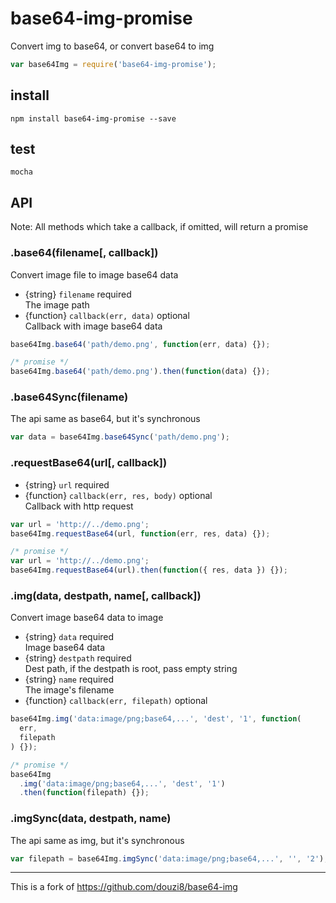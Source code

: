 # base64-img-promise

Convert img to base64, or convert base64 to img

```js
var base64Img = require('base64-img-promise');
```

## install

```
npm install base64-img-promise --save
```

## test

```
mocha
```

## API

Note: All methods which take a callback, if omitted, will return a promise

### .base64(filename[, callback])

Convert image file to image base64 data

* {string} `filename` required  
  The image path
* {function} `callback(err, data)` optional  
  Callback with image base64 data

```js
base64Img.base64('path/demo.png', function(err, data) {});

/* promise */
base64Img.base64('path/demo.png').then(function(data) {});
```

### .base64Sync(filename)

The api same as base64, but it's synchronous

```js
var data = base64Img.base64Sync('path/demo.png');
```

### .requestBase64(url[, callback])

* {string} `url` required
* {function} `callback(err, res, body)` optional  
  Callback with http request

```js
var url = 'http://../demo.png';
base64Img.requestBase64(url, function(err, res, data) {});

/* promise */
var url = 'http://../demo.png';
base64Img.requestBase64(url).then(function({ res, data }) {});
```

### .img(data, destpath, name[, callback])

Convert image base64 data to image

* {string} `data` required  
  Image base64 data
* {string} `destpath` required  
  Dest path, if the destpath is root, pass empty string
* {string} `name` required  
  The image's filename
* {function} `callback(err, filepath)` optional

```js
base64Img.img('data:image/png;base64,...', 'dest', '1', function(
  err,
  filepath
) {});

/* promise */
base64Img
  .img('data:image/png;base64,...', 'dest', '1')
  .then(function(filepath) {});
```

### .imgSync(data, destpath, name)

The api same as img, but it's synchronous

```js
var filepath = base64Img.imgSync('data:image/png;base64,...', '', '2');
```

---

This is a fork of https://github.com/douzi8/base64-img
